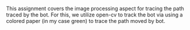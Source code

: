 This assignment covers the image processing aspect for tracing the path traced by the bot. For this, we utilize open-cv to track the bot via using a colored paper (in my case green) to trace the path moved by bot.
